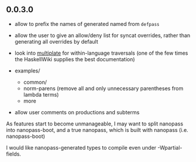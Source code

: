 ## 0.0.3.0

* allow to prefix the names of generated named from `defpass`

* allow the user to give an allow/deny list for syncat overrides, rather than generating all overrides by default

* look into [multiplate](https://wiki.haskell.org/Multiplate) for within-language traversals
  (one of the few times the HaskellWiki supplies the best documentation)

* examples/
  * common/
  * norm-parens (remove all and only unnecessary parentheses from lambda terms)
  * more

* allow user comments on productions and subterms

As features start to become unmanageable, I may want to split nanopass into nanopass-boot, and a true nanopass, which is built with nanopass (i.e. nanopass-boot)


I would like nanopass-generated types to compile even under -Wpartial-fields.
